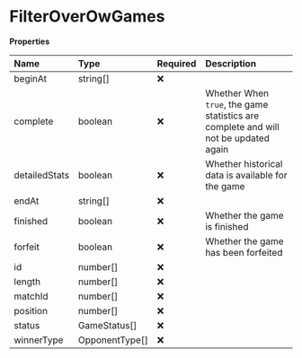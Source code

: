 # FilterOverOwGames

**Properties**

| Name          | Type           | Required | Description                                                                         |
| :------------ | :------------- | :------- | :---------------------------------------------------------------------------------- |
| beginAt       | string[]       | ❌       |                                                                                     |
| complete      | boolean        | ❌       | Whether When `true`, the game statistics are complete and will not be updated again |
| detailedStats | boolean        | ❌       | Whether historical data is available for the game                                   |
| endAt         | string[]       | ❌       |                                                                                     |
| finished      | boolean        | ❌       | Whether the game is finished                                                        |
| forfeit       | boolean        | ❌       | Whether the game has been forfeited                                                 |
| id            | number[]       | ❌       |                                                                                     |
| length        | number[]       | ❌       |                                                                                     |
| matchId       | number[]       | ❌       |                                                                                     |
| position      | number[]       | ❌       |                                                                                     |
| status        | GameStatus[]   | ❌       |                                                                                     |
| winnerType    | OpponentType[] | ❌       |                                                                                     |
